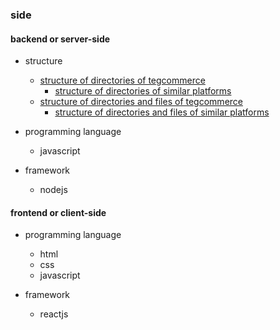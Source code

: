 ### side

#### backend or server-side

* structure
  * [structure of directories of tegcommerce](https://github.com/tegcommerce/tegcommerce-requirement/blob/master/page/tree-of-directories/structure-of-directories-of-tegcommerce.md)
    * [structure of directories of similar platforms](https://github.com/tegcommerce/tegcommerce-requirement/blob/master/page/tree-of-directories/structure-of-directories-of-similar-platforms.md)
  * [structure of directories and files of tegcommerce](https://github.com/tegcommerce/tegcommerce-requirement/blob/master/page/tree-of-directories-and-files/structure-of-directories-and-files-of-tegcommerce.md)
    * [structure of directories and files of similar platforms](https://github.com/tegcommerce/tegcommerce-requirement/blob/master/page/tree-of-directories-and-files/structure-of-directories-and-files-of-similar-platforms.md)

* programming language
  * javascript

* framework
  * nodejs

#### frontend or client-side

* programming language
  * html
  * css
  * javascript
  
* framework
  * reactjs
